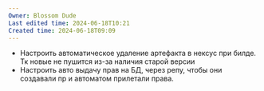 ```yaml
---
Owner: Blossom Dude
Last edited time: 2024-06-18T10:21
Created time: 2024-06-18T09:09
---
```

- Настроить автоматическое удаление артефакта в нексус при билде. Тк новые не пушится из-за наличия старой версии
- Настроить авто выдачу прав на БД, через репу, чтобы они создавали пр и автоматом прилетали права.